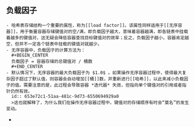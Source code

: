 ## 负载因子
	- 哈希表存储结构一个重要的属性，称为[[load factor]]。该属性同样适用于[[无序容器]]，用于衡量容器存储键值对的空/满，即负载因子越大，意味着容器越满，即各链表中挂载着越多的键值对，这无疑会降低容器查找目标键值对的效率；反之，负载因子越小，容器肯定越空，但并不一定各个链表中挂载的键值对就越少。
	- 无序容器中，负载因子的计算方法为：
	  #+BEGIN_CENTER
	  负载因子 = 容器存储的总键值对 / 桶数
	  #+END_CENTER
	- 默认情况下，无序容器的最大负载因子为 $1.0$ 。如果操作无序容器过程中，使得最大复杂因子超过了默认值，则容器会自动增加[[桶]]数，并重新进行[[哈希]]，以此来减小负载因子的值。需要注意的是，此过程会导致容器 *迭代器* 失效，但指向单个键值对的引用或者指针仍然有效。
	  id:: 653e72c1-51aa-481c-9d73-6550694929a0
	  >这也就解释了，为什么我们在操作无序容器过程中，键值对的存储顺序有时会“莫名”的发生变动。
-